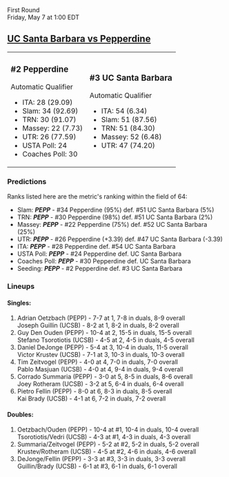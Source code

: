 First Round  
Friday, May 7 at 1:00 EDT
## [UC Santa Barbara vs Pepperdine](https://www.ncaa.com/game/5833380) 

<table><tr><td>  

### #2 Pepperdine  

Automatic Qualifier  
- ITA: 28 (29.09)  
- Slam: 34 (92.69)  
- TRN: 30 (91.07)  
- Massey: 22 (7.73)  
- UTR: 26 (77.59)  
- USTA Poll: 24  
- Coaches Poll: 30  

</td><td>  

### #3 UC Santa Barbara  

Automatic Qualifier  
- ITA: 54 (6.34)  
- Slam: 51 (87.56)  
- TRN: 51 (84.30)  
- Massey: 52 (6.48)  
- UTR: 47 (74.20)  

</td></tr></table>  

 ### Predictions  

Ranks listed here are the metric's ranking within the field of 64:  
- Slam: ***PEPP*** - #34 Pepperdine (95%) def. #51 UC Santa Barbara (5%)  
- TRN: ***PEPP*** - #30 Pepperdine (98%) def. #51 UC Santa Barbara (2%)  
- Massey: ***PEPP*** - #22 Pepperdine (75%) def. #52 UC Santa Barbara (25%)  
- UTR: ***PEPP*** - #26 Pepperdine (+3.39) def. #47 UC Santa Barbara (-3.39)  
- ITA: ***PEPP*** - #28 Pepperdine def. #54 UC Santa Barbara  
- USTA Poll: ***PEPP*** - #24 Pepperdine def. UC Santa Barbara  
- Coaches Poll: ***PEPP*** - #30 Pepperdine def. UC Santa Barbara  
- Seeding: ***PEPP*** - #2 Pepperdine def. #3 UC Santa Barbara  

 ### Lineups  

 #### Singles:  
1. Adrian Oetzbach (PEPP) - 7-7 at 1, 7-8 in duals, 8-9 overall  
  Joseph Guillin (UCSB) - 8-2 at 1, 8-2 in duals, 8-2 overall
2. Guy Den Ouden (PEPP) - 10-4 at 2, 15-5 in duals, 15-5 overall  
  Stefano Tsorotiotis (UCSB) - 4-5 at 2, 4-5 in duals, 4-5 overall
3. Daniel DeJonge (PEPP) - 5-4 at 3, 10-4 in duals, 11-5 overall  
  Victor Krustev (UCSB) - 7-1 at 3, 10-3 in duals, 10-3 overall
4. Tim Zeitvogel (PEPP) - 4-0 at 4, 7-0 in duals, 7-0 overall  
  Pablo Masjuan (UCSB) - 4-0 at 4, 9-4 in duals, 9-4 overall
5. Corrado Summaria (PEPP) - 3-0 at 5, 8-5 in duals, 8-6 overall  
  Joey Rotheram (UCSB) - 3-2 at 5, 6-4 in duals, 6-4 overall
6. Pietro Fellin (PEPP) - 8-0 at 6, 8-3 in duals, 8-5 overall  
  Kai Brady (UCSB) - 4-1 at 6, 7-2 in duals, 7-2 overall

 #### Doubles:  
1. Oetzbach/Ouden (PEPP) - 10-4 at #1, 10-4 in duals, 10-4 overall  
  Tsorotiotis/Vedri (UCSB) - 4-3 at #1, 4-3 in duals, 4-3 overall
2. Summaria/Zeitvogel (PEPP) - 5-2 at #2, 5-2 in duals, 5-2 overall  
  Krustev/Rotheram (UCSB) - 4-5 at #2, 4-6 in duals, 4-6 overall
3. DeJonge/Fellin (PEPP) - 3-3 at #3, 3-3 in duals, 3-3 overall  
  Guillin/Brady (UCSB) - 6-1 at #3, 6-1 in duals, 6-1 overall